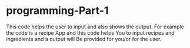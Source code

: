 # programming-Part-1

This code helps the user to input and also shows the output.
For example the code is a recipe App and this code helps 
You to input recipes and ingredients and a output will
Be provided for you/or for the user. 
